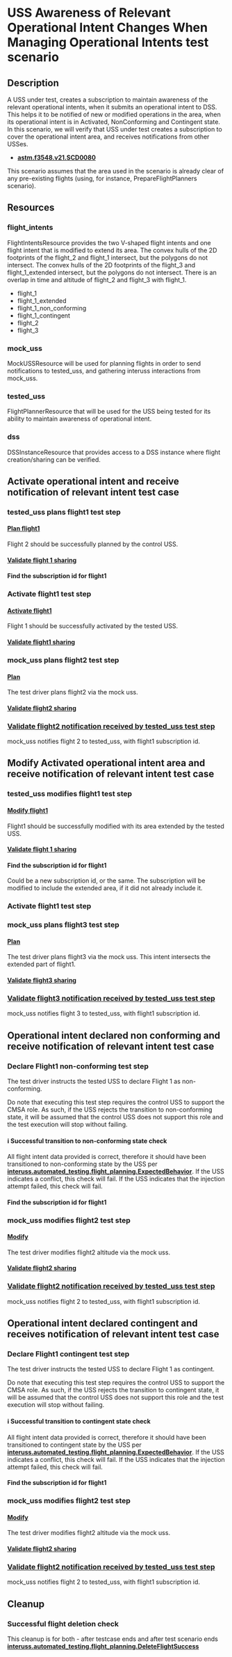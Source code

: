 # USS Awareness of Relevant Operational Intent Changes When Managing Operational Intents test scenario

## Description
A USS under test, creates a subscription to maintain awareness of the relevant operational intents,
when it submits an operational intent to DSS. This helps it to be notified of new or modified operations
in the area, when its operational intent is in Activated, NonConforming and Contingent state. In this scenario,
we will verify that USS under test creates a subscription to cover the operational intent area, and receives notifications from other USSes.

- **[astm.f3548.v21.SCD0080](../../../../../requirements/astm/f3548/v21.md)**

This scenario assumes that the area used in the scenario is already clear of any pre-existing flights (using, for instance, PrepareFlightPlanners scenario).

## Resources
### flight_intents
FlightIntentsResource provides the two V-shaped flight intents and one flight intent that is modified to extend its area.
The convex hulls of the 2D footprints of the flight_2 and flight_1 intersect, but the polygons do not intersect.
The convex hulls of the 2D footprints of the flight_3 and flight_1_extended intersect, but the polygons do not intersect.
There is an overlap in time and altitude of flight_2 and flight_3 with flight_1.
- flight_1
- flight_1_extended
- flight_1_non_conforming
- flight_1_contingent
- flight_2
- flight_3

### mock_uss
MockUSSResource will be used for planning flights in order to send notifications to tested_uss, and gathering interuss interactions from mock_uss.

### tested_uss
FlightPlannerResource that will be used for the USS being tested for its ability to maintain awareness of operational intent.

### dss
DSSInstanceResource that provides access to a DSS instance where flight creation/sharing can be verified.

## Activate operational intent and receive notification of relevant intent test case

### tested_uss plans flight1 test step

#### [Plan flight1](../../../../flight_planning/plan_flight_intent.md)
Flight 2 should be successfully planned by the control USS.

#### [Validate flight 1 sharing](../../validate_shared_operational_intent.md)

#### Find the subscription id for flight1

### Activate flight1 test step

#### [Activate flight1](../../../../flight_planning/activate_flight_intent.md)
Flight 1 should be successfully activated by the tested USS.

#### [Validate flight1 sharing](../../validate_shared_operational_intent.md)

### mock_uss plans flight2 test step

#### [Plan](../../../../flight_planning/plan_flight_intent.md)

The test driver plans flight2 via the mock uss.

#### [Validate flight2 sharing](../../validate_shared_operational_intent.md)

### [Validate flight2 notification received by tested_uss test step](../test_steps/validate_notification_received.md)
mock_uss notifies flight 2 to tested_uss, with flight1 subscription id.


## Modify Activated operational intent area and receive notification of relevant intent test case

### tested_uss modifies flight1 test step

#### [Modify flight1](../../../../flight_planning/modify_activated_flight_intent.md)
Flight1 should be successfully modified with its area extended by the tested USS.

#### [Validate flight 1 sharing](../../validate_shared_operational_intent.md)

#### Find the subscription id for flight1
Could be a new subscription id, or the same.
The subscription will be modified to include the extended area, if it did not already include it.

### Activate flight1 test step

### mock_uss plans flight3 test step

#### [Plan](../../../../flight_planning/plan_flight_intent.md)

The test driver plans flight3 via the mock uss. This intent intersects the extended part of flight1.

#### [Validate flight3 sharing](../../validate_shared_operational_intent.md)

### [Validate flight3 notification received by tested_uss test step](../test_steps/validate_notification_received.md)
mock_uss notifies flight 3 to tested_uss, with flight1 subscription id.

## Operational intent declared non conforming and receive notification of relevant intent test case

### Declare Flight1 non-conforming test step
The test driver instructs the tested USS to declare Flight 1 as non-conforming.

Do note that executing this test step requires the control USS to support the CMSA role. As such, if the USS rejects the
transition to non-conforming state, it will be assumed that the control USS does not support this role and the test
execution will stop without failing.

#### ℹ️ Successful transition to non-conforming state check
All flight intent data provided is correct, therefore it should have been
transitioned to non-conforming state by the USS
per **[interuss.automated_testing.flight_planning.ExpectedBehavior](../../../../../requirements/interuss/automated_testing/flight_planning.md)**.
If the USS indicates a conflict, this check will fail. If the USS indicates that the injection attempt failed, this check will fail.

#### Find the subscription id for flight1

### mock_uss modifies flight2 test step

#### [Modify](../../../../flight_planning/modify_planned_flight_intent.md)

The test driver modifies flight2 altitude via the mock uss.

#### [Validate flight2 sharing](../../validate_shared_operational_intent.md)

### [Validate flight2 notification received by tested_uss test step](../test_steps/validate_notification_received.md)
mock_uss notifies flight 2 to tested_uss, with flight1 subscription id.


## Operational intent declared contingent and receives notification of relevant intent test case

### Declare Flight1 contingent test step
The test driver instructs the tested USS to declare Flight 1 as contingent.

Do note that executing this test step requires the control USS to support the CMSA role. As such, if the USS rejects the
transition to contingent state, it will be assumed that the control USS does not support this role and the test
execution will stop without failing.

#### ℹ️ Successful transition to contingent state check
All flight intent data provided is correct, therefore it should have been
transitioned to contingent state by the USS
per **[interuss.automated_testing.flight_planning.ExpectedBehavior](../../../../../requirements/interuss/automated_testing/flight_planning.md)**.
If the USS indicates a conflict, this check will fail. If the USS indicates that the injection attempt failed, this check will fail.

#### Find the subscription id for flight1

### mock_uss modifies flight2 test step

#### [Modify](../../../../flight_planning/modify_planned_flight_intent.md)

The test driver modifies flight2 altitude via the mock uss.

#### [Validate flight2 sharing](../../validate_shared_operational_intent.md)

### [Validate flight2 notification received by tested_uss test step](../test_steps/validate_notification_received.md)
mock_uss notifies flight 2 to tested_uss, with flight1 subscription id.

## Cleanup
### Successful flight deletion check
This cleanup is for both - after testcase ends and after test scenario ends
**[interuss.automated_testing.flight_planning.DeleteFlightSuccess](../../../../../requirements/interuss/automated_testing/flight_planning.md)**
